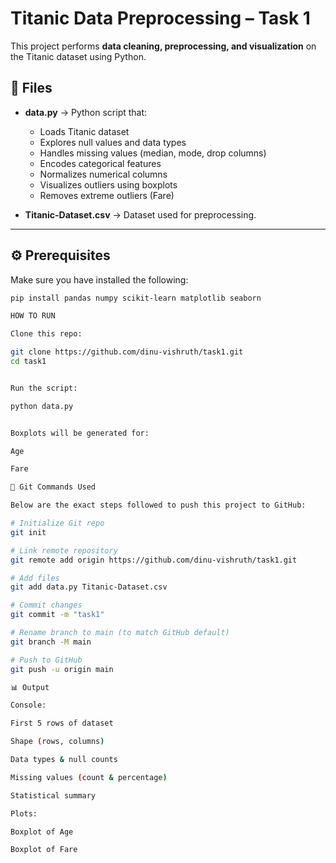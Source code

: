 # Titanic Data Preprocessing – Task 1  

This project performs **data cleaning, preprocessing, and visualization** on the Titanic dataset using Python.  

## 📂 Files
- **data.py** → Python script that:
  - Loads Titanic dataset
  - Explores null values and data types
  - Handles missing values (median, mode, drop columns)
  - Encodes categorical features
  - Normalizes numerical columns
  - Visualizes outliers using boxplots
  - Removes extreme outliers (Fare)

- **Titanic-Dataset.csv** → Dataset used for preprocessing.

---

## ⚙️ Prerequisites
Make sure you have installed the following:
```bash
pip install pandas numpy scikit-learn matplotlib seaborn

HOW TO RUN

Clone this repo:

git clone https://github.com/dinu-vishruth/task1.git
cd task1


Run the script:

python data.py


Boxplots will be generated for:

Age

Fare

🌱 Git Commands Used

Below are the exact steps followed to push this project to GitHub:

# Initialize Git repo
git init

# Link remote repository
git remote add origin https://github.com/dinu-vishruth/task1.git

# Add files
git add data.py Titanic-Dataset.csv

# Commit changes
git commit -m "task1"

# Rename branch to main (to match GitHub default)
git branch -M main

# Push to GitHub
git push -u origin main

📊 Output

Console:

First 5 rows of dataset

Shape (rows, columns)

Data types & null counts

Missing values (count & percentage)

Statistical summary

Plots:

Boxplot of Age

Boxplot of Fare
